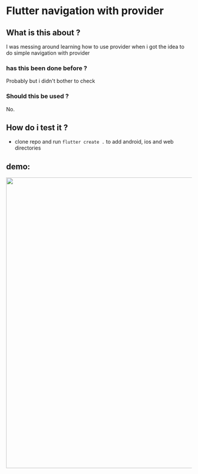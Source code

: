 # Flutter navigation with provider


## What is this about ?

I was messing around learning how to use provider when i got the idea to do simple navigation with provider

### has this been done before ? 

Probably but i didn't bother to check

### Should this be used ?
No.

## How do i test it ?
 - clone repo and run `flutter create .` to add android, ios and web directories


 ## demo:
 <div style="align:center"><img src="assets/demo.gif" height="790"></div>
